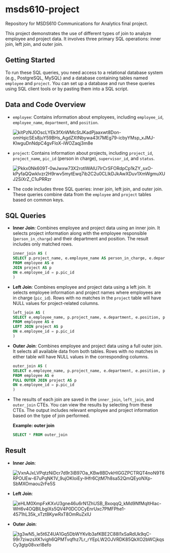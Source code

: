 # msds610-project
Repository for MSDS610 Communications for Analytics final project.

This project demonstrates the use of different types of join to analyze employee and project data. It involves three primary SQL operations: inner join, left join, and outer join. 


## Getting Started

To run these SQL queries, you need access to a relational database system (e.g., PostgreSQL, MySQL) and a database containing tables named `employee` and `project`. You can set up a database and run these queries using SQL client tools or by pasting them into a SQL script.



## Data and Code Overview

- `employee`: Contains information about employees, including `employee_id`, `employee_name`, `department`, and `position`.
  
  ![kitPzNJ0OscLYEk3fXnWMcStJKadPjaaxwt8Don-omHqicSEs8juY59BHs_AgdZXtNbywa43t7MEg79-icbyYMsp_xJMJ-KlwguDnNdpC4gvFIoX-iWOZaqj3m8e](https://github.com/rishimo/msds610-project/assets/138905247/3bd791ba-611d-4465-8227-759ce8171002)


- `project`: Contains information about projects, including `project_id`, `project_name`, `pic_id` (person in charge), `supervisor_id`, and `status`.

  ![Pkkx0Nk609T-0wJwxw73X2rotIWAIU7IrCrSFORdpCp1kZY_sxO-kPyfaQQwklvzr2H9rwv5mytEwq7ib2C2u0CLlkDJkAwXDuv1XmWgmuXUJ2SiXrZ_C1uPRRzr](https://github.com/rishimo/msds610-project/assets/138905247/aaf738f7-0d8c-4940-ab1b-8d6e05cf8500)


- The code includes three SQL queries: inner join, left join, and outer join. These queries combine data from the `employee` and `project` tables based on common keys.


  

## SQL Queries

- **Inner Join**: Combines employee and project data using an inner join. It selects project information along with the employee responsible (`person_in_charge`) and their department and position. The result includes only matched rows.


  ```sql
  inner_join AS (
  SELECT p.project_name, e.employee_name AS person_in_charge, e.department, e.position, p.status, p.supervisor_id
  FROM employee AS e
  JOIN project AS p
  ON e.employee_id = p.pic_id
  )
  ```


- **Left Join**: Combines employee and project data using a left join. It selects employee information and project names where employees are in charge (`pic_id`). Rows with no matches in the `project` table will have NULL values for project-related columns.

  
  ```sql
  left_join AS (
  SELECT e.employee_name, p.project_name, e.department, e.position, p.status
  FROM employee AS e
  LEFT JOIN project AS p
  ON e.employee_id = p.pic_id
  )
  ```


- **Outer Join**: Combines employee and project data using a full outer join. It selects all available data from both tables. Rows with no matches in either table will have NULL values in the corresponding columns.

  ```sql
  outer_join AS (
  SELECT e.employee_name, p.project_name, e.department, e.position, p.status
  FROM employee AS e
  FULL OUTER JOIN project AS p
  ON e.employee_id = p.pic_id
  )
  ```
  


- The results of each join are saved in the `inner_join`, `left_join`, and `outer_join` CTEs. You can view the results by selecting from these CTEs. The output includes relevant employee and project information based on the type of join performed.

  **Example: outer join**
  
  ```sql
  SELECT * FROM outer_join
  ```


## Result

- **Inner Join**:

  ![VxnAJxLVPqtzNiDcr7d9r3iB97Oa_KBw8BDvkHlGGZPCTRQT4noN9T6RPOUEw-67uPqNK1V_9ujOKIoiEy-lHfr6CjtM7h8sa52QmQEyoNXp-SbMXOmaou2rFe5S](https://github.com/rishimo/msds610-project/assets/138905247/fa831f14-3f75-4d8d-9181-52edc93304d6)

- **Left Join**:

  ![eHLM0XmpFxKXvU3gne46u6rN1ZhUSB_BxoqqQ_kMd9NfMqltHIac-WH6v4OQBlLbglXs5QV4P0DCOCyEnrUxc7PMFPhe1-4571hL35k_xTzt8KywRxT8OmRuZxIU](https://github.com/rishimo/msds610-project/assets/138905247/a160970d-9764-40cf-94b3-7458ebd4b859)

- **Outer Join**:

  ![tg3wN5_le5t6Z4UA1Gq5DbWYKvlb3afKBE2C88I1xSaRdUk9qC-99r7ziwzsXK1vigh6QPMTvqfhz7Lr_rYEpLW2OJVRDK85QkXO2bWCjkqsCy3gtp08vxrI8efo](https://github.com/rishimo/msds610-project/assets/138905247/2a0aa1b1-577f-4ea1-9c2f-47c68ac87cd0)




